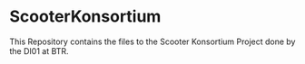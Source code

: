 # ScooterKonsortium

This Repository contains the files to the Scooter Konsortium Project done by the DI01 at BTR.